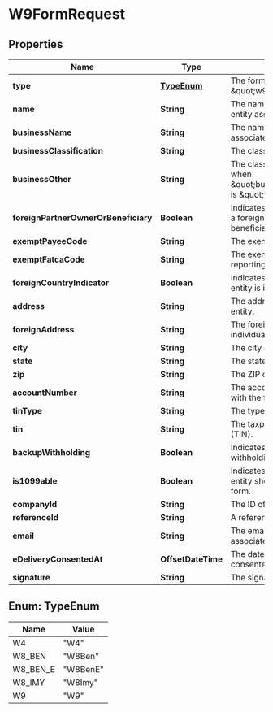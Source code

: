 

# W9FormRequest


## Properties

| Name | Type | Description | Notes |
|------------ | ------------- | ------------- | -------------|
|**type** | [**TypeEnum**](#TypeEnum) | The form type (always \&quot;w9\&quot; for this model). |  [optional] [readonly] |
|**name** | **String** | The name of the individual or entity associated with the form. |  [optional] |
|**businessName** | **String** | The name of the business associated with the form. |  [optional] |
|**businessClassification** | **String** | The classification of the business. |  [optional] |
|**businessOther** | **String** | The classification description when \&quot;businessClassification\&quot; is \&quot;Other\&quot;. |  [optional] |
|**foreignPartnerOwnerOrBeneficiary** | **Boolean** | Indicates whether the individual is a foreign partner, owner, or beneficiary. |  [optional] |
|**exemptPayeeCode** | **String** | The exempt payee code. |  [optional] |
|**exemptFatcaCode** | **String** | The exemption from FATCA reporting code. |  [optional] |
|**foreignCountryIndicator** | **Boolean** | Indicates whether the individual or entity is in a foreign country. |  [optional] |
|**address** | **String** | The address of the individual or entity. |  [optional] |
|**foreignAddress** | **String** | The foreign address of the individual or entity. |  [optional] |
|**city** | **String** | The city of the address. |  [optional] |
|**state** | **String** | The state of the address. |  [optional] |
|**zip** | **String** | The ZIP code of the address. |  [optional] |
|**accountNumber** | **String** | The account number associated with the form. |  [optional] |
|**tinType** | **String** | The type of TIN provided. |  [optional] |
|**tin** | **String** | The taxpayer identification number (TIN). |  [optional] |
|**backupWithholding** | **Boolean** | Indicates whether backup withholding applies. |  [optional] |
|**is1099able** | **Boolean** | Indicates whether the individual or entity should be issued a 1099 form. |  [optional] |
|**companyId** | **String** | The ID of the associated company. |  [optional] |
|**referenceId** | **String** | A reference identifier for the form. |  [optional] |
|**email** | **String** | The email address of the individual associated with the form. |  [optional] |
|**eDeliveryConsentedAt** | **OffsetDateTime** | The date when e-delivery was consented. |  [optional] |
|**signature** | **String** | The signature of the form. |  [optional] |



## Enum: TypeEnum

| Name | Value |
|---- | -----|
| W4 | &quot;W4&quot; |
| W8_BEN | &quot;W8Ben&quot; |
| W8_BEN_E | &quot;W8BenE&quot; |
| W8_IMY | &quot;W8Imy&quot; |
| W9 | &quot;W9&quot; |




